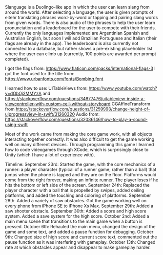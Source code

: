 Slanguage is a Duolingo-like app in which the user can learn slang from around the world. After selecting a language, the user is given prompts of eitehr translating phrases word-by-word or tapping and pairing slang words from given words. There is also audio of the phrases to help the user learn pronunciation and a leaderboard for the user to compete with their friends. Currently the only languages implemented are Argentinian Spanish and Australian English, but soon I will add Brazilian Portuguese and Italian (their flags are already in the app). The leaderboard is also currently not connected to a database, but rather shows a pre-existing placeholder list where the user can climb up (currently, 100 points are awarded per prompt completed). 

I got the flags from: https://www.flaticon.com/packs/international-flags-3
I got the font used for the title from: https://www.urbanfonts.com/fonts/Bombing.font

I learned how to use:
UITableViews from: https://www.youtube.com/watch?v=dObOj2MMYzA and https://stackoverflow.com/questions/34877476/uitableview-inside-a-viewcontroller-with-custom-cell-without-storyboard
CGAffineTransform from https://stackoverflow.com/questions/31259993/change-height-of-uiprogressview-in-swift/31260320
Audio from: https://stackoverflow.com/questions/32036146/how-to-play-a-sound-using-swift

Most of the work came from making the core game work, with all objects interacting together correctly. It was also difficult to get the game working well on many different devices. Through programming this game I learned how to code videogames through XCode, which is surprisingly close to Unity (which I have a lot of experience with).

Timeline:
September 23rd: Started the game, with the core mechanics of a runner: a player character (typical of a runner game, rather than a ball) that jumps when the phone is tapped and they are on the floor. Platforms would come from the right forever, making an infinite runner. The player loses if he hits the bottom or left side of the screen.
September 24th: Replaced the player character with a ball that is propelled by swipes, added ceiling platforms, and added the touching and coloring of platforms.
September 28th: Added a variety of saw obstacles. Got the game working well on every phone from iPhone SE to iPhone Xs Max.
September 29th: Added a saw shooter obstacle.
September 30th: Added a score and high score system. Added a save system for the high score.
October 2nd: Added a main menu scene that transitions to the main game when a button is pressed.
October 6th: Rehauled the main menu, changed the design of the game and some text, and added a pause function for debugging.
October 9th: Changed size of high score and current score text, commented out the pause function as it was interfering with gameplay.
October 13th: Changed rate at which obstacles appear and disappear to make gameplay harder.